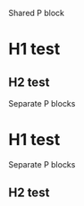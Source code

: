 <p>
Shared P block<br>
<h1>H1 test</h1>
<h2>H2 test</h2>
</p>
<p>
 Separate P blocks<br>
<h1>H1 test</h1>
</p>
<p>
 Separate P blocks<br>
<h2>H2 test</h2>
</p>
